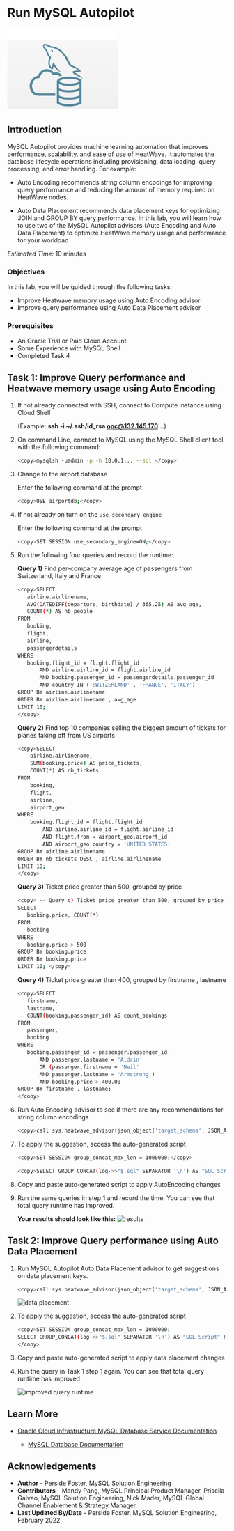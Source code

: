# Run MySQL Autopilot

![mysql heatwave](./images/mysql-heatwave-logo.jpg "mysql heatwave")


## Introduction

MySQL Autopilot provides machine learning automation that improves performance, scalability, and ease of use of HeatWave. It automates the database lifecycle operations including provisioning, data loading, query processing, and error handling. For example:

- Auto Encoding recommends string column encodings for improving query performance and reducing the amount of memory required on HeatWave nodes.

- Auto Data Placement recommends data placement keys for optimizing JOIN and GROUP BY query performance.
In this lab, you will learn how to use two of the MySQL Autopilot advisors (Auto Encoding and Auto Data Placement) to optimize HeatWave memory usage and performance for your workload

_Estimated Time:_ 10 minutes

[//]:   [](youtube:aC2R0qI1Dx8)

### Objectives

In this lab, you will be guided through the following tasks:

- Improve Heatwave memory usage using Auto Encoding advisor
- Improve query performance using Auto Data Placement advisor

### Prerequisites

- An Oracle Trial or Paid Cloud Account
- Some Experience with MySQL Shell
- Completed Task 4

## Task 1: Improve Query performance and Heatwave memory usage using Auto Encoding

1. If not already connected with SSH, connect to Compute instance using Cloud Shell

    (Example: **ssh -i ~/.ssh/id_rsa opc@132.145.170...**)

2. On command Line, connect to MySQL using the MySQL Shell client tool with the following command:

     ```bash
    <copy>mysqlsh -uadmin -p -h 10.0.1... --sql </copy>
    ```

3. Change to the airport database   

    Enter the following command at the prompt

    ```bash
    <copy>USE airportdb;</copy>
    ```

4. If not already on turn on  the `use_secondary_engine`

    Enter the following command at the prompt

    ```bash
    <copy>SET SESSION use_secondary_engine=ON;</copy>
    ```

5. Run the following four queries and record the runtime:

    **Query 1)** Find per-company average age of passengers from Switzerland, Italy and France

     ```bash
    <copy>SELECT
        airline.airlinename,
        AVG(DATEDIFF(departure, birthdate) / 365.25) AS avg_age,
        COUNT(*) AS nb_people
    FROM
        booking,
        flight,
        airline,
        passengerdetails
    WHERE
        booking.flight_id = flight.flight_id
            AND airline.airline_id = flight.airline_id
            AND booking.passenger_id = passengerdetails.passenger_id
            AND country IN ('SWITZERLAND' , 'FRANCE', 'ITALY')
    GROUP BY airline.airlinename
    ORDER BY airline.airlinename , avg_age
    LIMIT 10;
    </copy>
    ```

    **Query 2)** Find top 10 companies selling the biggest amount of tickets for planes taking off from US airports

    ```bash
    <copy>SELECT
        airline.airlinename,
        SUM(booking.price) AS price_tickets,
        COUNT(*) AS nb_tickets
    FROM
        booking,
        flight,
        airline,
        airport_geo
    WHERE
        booking.flight_id = flight.flight_id
            AND airline.airline_id = flight.airline_id
            AND flight.from = airport_geo.airport_id
            AND airport_geo.country = 'UNITED STATES'
    GROUP BY airline.airlinename
    ORDER BY nb_tickets DESC , airline.airlinename
    LIMIT 10;
    </copy>
    ```

    **Query 3)** Ticket price greater than 500, grouped by price

     ```bash
    <copy> -- Query c) Ticket price greater than 500, grouped by price
    SELECT
        booking.price, COUNT(*)
    FROM
        booking
    WHERE
        booking.price > 500
    GROUP BY booking.price
    ORDER BY booking.price
    LIMIT 10; </copy>
    ```

    **Query 4)** Ticket price greater than 400, grouped by firstname , lastname

     ```bash
    <copy>SELECT
        firstname,
        lastname,
        COUNT(booking.passenger_id) AS count_bookings
    FROM
        passenger,
        booking
    WHERE
        booking.passenger_id = passenger.passenger_id
            AND passenger.lastname = 'Aldrin'
            OR (passenger.firstname = 'Neil'
            AND passenger.lastname = 'Armstrong')
            AND booking.price > 400.00
    GROUP BY firstname , lastname;
    </copy>
    ```

6. Run Auto Encoding advisor to see if there are any recommendations for string column encodings

     ```bash
    <copy>call sys.heatwave_advisor(json_object('target_schema', JSON_ARRAY('airportdb'), 'auto_enc', json_object('mode', 'recommend') ));</copy>
    ```

7. To apply the suggestion, access the auto-generated script

     ```bash
    <copy>SET SESSION group_concat_max_len = 1000000;</copy>
    ```

     ```bash
    <copy>SELECT GROUP_CONCAT(log->>"$.sql" SEPARATOR '\n') AS "SQL Script" FROM sys.heatwave_advisor_report WHERE type = "sql" ORDER BY id;</copy>
    ```

8. Copy and paste auto-generated script to apply AutoEncoding changes

9. Run the same queries in step 1 and record the time. You can see that total query runtime has improved.

    **Your results should look like this:**
    ![results](./images/pilot01.png "results ")

## Task 2: Improve Query performance using Auto Data Placement

1. Run MySQL Autopilot Auto Data Placement advisor to get suggestions on data placement keys.

    ```bash
    <copy>call sys.heatwave_advisor(json_object('target_schema', JSON_ARRAY('airportdb'), 'auto_dp', json_object('benefit_threshold',0) ));</copy>
    ```

    ![data placement](./images/pilot02.png "data placement")


2. To apply the suggestion, access the auto-generated script

     ```bash
    <copy>SET SESSION group_concat_max_len = 1000000;
    SELECT GROUP_CONCAT(log->>"$.sql" SEPARATOR '\n') AS "SQL Script" FROM sys.heatwave_advisor_report WHERE type = "sql" ORDER BY id;
    </copy>
    ```

3. Copy and paste auto-generated script to apply data placement changes

4. Run the query in Task 1 step 1 again. You can see that total query runtime has improved.

    ![improved query runtime](./images/pilot03.png "improved query runtime  ")

## Learn More

- [Oracle Cloud Infrastructure MySQL Database Service Documentation ](https://docs.cloud.oracle.com/en-us/iaas/MySQL-database)

    - [MySQL Database Documentation](https://www.MySQL.com)

## Acknowledgements

- **Author** - Perside Foster, MySQL Solution Engineering
- **Contributors** - Mandy Pang, MySQL Principal Product Manager,  Priscila Galvao, MySQL Solution Engineering, Nick Mader, MySQL Global Channel Enablement & Strategy Manager
- **Last Updated By/Date** - Perside Foster, MySQL Solution Engineering, February 2022
